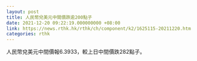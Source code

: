 ```yaml
---
layout: post
title: 人民幣兌美元中間價跌逾200點子
date: 2021-12-20 09:22:19.000000000 +08:00
link: https://news.rthk.hk/rthk/ch/component/k2/1625115-20211220.htm
categories: rthk
---
```


人民幣兌美元中間價報6.3933，較上日中間價跌282點子。
